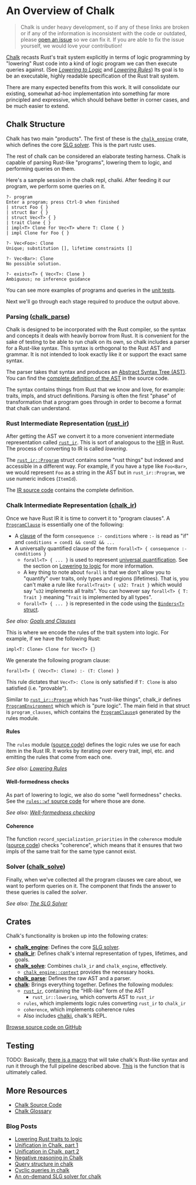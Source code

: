 # An Overview of Chalk

> Chalk is under heavy development, so if any of these links are broken or if
> any of the information is inconsistent with the code or outdated, please
> [open an issue][rustc-issues] so we can fix it. If you are able to fix the
> issue yourself, we would love your contribution!

[Chalk][chalk] recasts Rust's trait system explicitly in terms of logic
programming by "lowering" Rust code into a kind of logic program we can then
execute queries against. (See [*Lowering to Logic*][lowering-to-logic] and
[*Lowering Rules*][lowering-rules]) Its goal is to be an executable, highly
readable specification of the Rust trait system.

There are many expected benefits from this work. It will consolidate our
existing, somewhat ad-hoc implementation into something far more principled and
expressive, which should behave better in corner cases, and be much easier to
extend.

## Chalk Structure

Chalk has two main "products". The first of these is the
[`chalk_engine`][chalk_engine] crate, which defines the core [SLG
solver][slg]. This is the part rustc uses.

The rest of chalk can be considered an elaborate testing harness. Chalk is
capable of parsing Rust-like "programs", lowering them to logic, and
performing queries on them.

Here's a sample session in the chalk repl, chalki. After feeding it our
program, we perform some queries on it.

```rust,ignore
?- program
Enter a program; press Ctrl-D when finished
| struct Foo { }
| struct Bar { }
| struct Vec<T> { }
| trait Clone { }
| impl<T> Clone for Vec<T> where T: Clone { }
| impl Clone for Foo { }

?- Vec<Foo>: Clone
Unique; substitution [], lifetime constraints []

?- Vec<Bar>: Clone
No possible solution.

?- exists<T> { Vec<T>: Clone }
Ambiguous; no inference guidance
```

You can see more examples of programs and queries in the [unit tests][chalk-tests].

Next we'll go through each stage required to produce the output above.

### Parsing ([chalk_parse])

Chalk is designed to be incorporated with the Rust compiler, so the syntax and
concepts it deals with heavily borrow from Rust. It is convenient for the sake
of testing to be able to run chalk on its own, so chalk includes a parser for a
Rust-like syntax. This syntax is orthogonal to the Rust AST and grammar. It is
not intended to look exactly like it or support the exact same syntax.

The parser takes that syntax and produces an [Abstract Syntax Tree (AST)][ast].
You can find the [complete definition of the AST][chalk-ast] in the source code.

The syntax contains things from Rust that we know and love, for example: traits,
impls, and struct definitions. Parsing is often the first "phase" of
transformation that a program goes through in order to become a format that
chalk can understand.

### Rust Intermediate Representation ([rust_ir])

After getting the AST we convert it to a more convenient intermediate
representation called [`rust_ir`][rust_ir]. This is sort of analogous to the
[HIR] in Rust. The process of converting to IR is called *lowering*.

The [`rust_ir::Program`][rust_ir-program] struct contains some "rust things"
but indexed and accessible in a different way. For example, if you have a
type like `Foo<Bar>`, we would represent `Foo` as a string in the AST but in
`rust_ir::Program`, we use numeric indices (`ItemId`).

The [IR source code][ir-code] contains the complete definition.

### Chalk Intermediate Representation ([chalk_ir])

Once we have Rust IR it is time to convert it to "program clauses". A
[`ProgramClause`] is essentially one of the following:

* A [clause] of the form `consequence :- conditions` where `:-` is read as
  "if" and `conditions = cond1 && cond2 && ...`
* A universally quantified clause of the form
  `forall<T> { consequence :- conditions }`
  * `forall<T> { ... }` is used to represent [universal quantification]. See the
    section on [Lowering to logic][lowering-forall] for more information.
  * A key thing to note about `forall` is that we don't allow you to "quantify"
    over traits, only types and regions (lifetimes). That is, you can't make a
    rule like `forall<Trait> { u32: Trait }` which would say "`u32` implements
    all traits". You can however say `forall<T> { T: Trait }` meaning "`Trait`
    is implemented by all types".
  * `forall<T> { ... }` is represented in the code using the [`Binders<T>`
    struct][binders-struct].

*See also: [Goals and Clauses][goals-and-clauses]*

This is where we encode the rules of the trait system into logic. For
example, if we have the following Rust:

```rust,ignore
impl<T: Clone> Clone for Vec<T> {}
```

We generate the following program clause:

```rust,ignore
forall<T> { (Vec<T>: Clone) :- (T: Clone) }
```

This rule dictates that `Vec<T>: Clone` is only satisfied if `T: Clone` is also
satisfied (i.e. "provable").

Similar to [`rust_ir::Program`][rust_ir-program] which has "rust-like
things", chalk_ir defines [`ProgramEnvironment`] which which is "pure logic".
The main field in that struct is `program_clauses`, which contains the
[`ProgramClause`]s generated by the rules module.

#### Rules

The `rules` module ([source code][rules-src]) defines the logic rules we use
for each item in the Rust IR. It works by iterating over every trait, impl,
etc. and emitting the rules that come from each one.

*See also: [Lowering Rules][lowering-rules]*

#### Well-formedness checks

As part of lowering to logic, we also do some "well formedness" checks. See
the [`rules::wf` source code][rules-wf-src] for where those are done.

*See also: [Well-formedness checking][wf-checking]*

#### Coherence

The function `record_specialization_priorities` in the `coherence` module
([source code][coherence-src]) checks "coherence", which means that it
ensures that two impls of the same trait for the same type cannot exist.

### Solver ([chalk_solve])

Finally, when we've collected all the program clauses we care about, we want
to perform queries on it. The component that finds the answer to these
queries is called the *solver*.

*See also: [The SLG Solver][slg]*

## Crates

Chalk's functionality is broken up into the following crates:
- [**chalk_engine**][chalk_engine]: Defines the core [SLG solver][slg].
- [**chalk_ir**][chalk_ir]: Defines chalk's internal representation of
  types, lifetimes, and goals.
- [**chalk_solve**][chalk_solve]: Combines `chalk_ir` and `chalk_engine`,
  effectively.
  - [`chalk_engine::context`][engine-context] provides the necessary hooks.
- [**chalk_parse**][chalk_parse]: Defines the raw AST and a parser.
- [**chalk**][doc-chalk]: Brings everything together. Defines the following
  modules:
  - [`rust_ir`][rust_ir], containing the "HIR-like" form of the AST
    - `rust_ir::lowering`, which converts AST to `rust_ir`
  - `rules`, which implements logic rules converting `rust_ir` to `chalk_ir`
  - `coherence`, which implements coherence rules
  - Also includes [chalki][chalki], chalk's REPL.

[Browse source code on GitHub](https://github.com/rust-lang-nursery/chalk)

## Testing

TODO: Basically, [there is a macro](https://github.com/rust-lang-nursery/chalk/blob/94a1941a021842a5fcb35cd043145c8faae59f08/src/solve/test.rs#L112-L148)
that will take chalk's Rust-like syntax and run it through the full pipeline
described above.
[This](https://github.com/rust-lang-nursery/chalk/blob/94a1941a021842a5fcb35cd043145c8faae59f08/src/solve/test.rs#L83-L110)
is the function that is ultimately called.

## More Resources

* [Chalk Source Code](https://github.com/rust-lang-nursery/chalk)
* [Chalk Glossary](https://github.com/rust-lang-nursery/chalk/blob/master/GLOSSARY.md)

### Blog Posts

* [Lowering Rust traits to logic](http://smallcultfollowing.com/babysteps/blog/2017/01/26/lowering-rust-traits-to-logic/)
* [Unification in Chalk, part 1](http://smallcultfollowing.com/babysteps/blog/2017/03/25/unification-in-chalk-part-1/)
* [Unification in Chalk, part 2](http://smallcultfollowing.com/babysteps/blog/2017/04/23/unification-in-chalk-part-2/)
* [Negative reasoning in Chalk](http://aturon.github.io/blog/2017/04/24/negative-chalk/)
* [Query structure in chalk](http://smallcultfollowing.com/babysteps/blog/2017/05/25/query-structure-in-chalk/)
* [Cyclic queries in chalk](http://smallcultfollowing.com/babysteps/blog/2017/09/12/tabling-handling-cyclic-queries-in-chalk/)
* [An on-demand SLG solver for chalk](http://smallcultfollowing.com/babysteps/blog/2018/01/31/an-on-demand-slg-solver-for-chalk/)

[goals-and-clauses]: ./goals-and-clauses.html
[HIR]: ../hir.html
[lowering-forall]: ./lowering-to-logic.html#type-checking-generic-functions-beyond-horn-clauses
[lowering-rules]: ./lowering-rules.html
[lowering-to-logic]: ./lowering-to-logic.html
[slg]: ./slg.html
[wf-checking]: ./wf.html

[ast]: https://en.wikipedia.org/wiki/Abstract_syntax_tree
[chalk]: https://github.com/rust-lang-nursery/chalk
[rustc-issues]: https://github.com/rust-lang-nursery/rustc-guide/issues
[universal quantification]: https://en.wikipedia.org/wiki/Universal_quantification

[`ProgramClause`]: https://rust-lang-nursery.github.io/chalk/doc/chalk_ir/enum.ProgramClause.html
[`ProgramEnvironment`]: https://rust-lang-nursery.github.io/chalk/doc/chalk_ir/struct.ProgramEnvironment.html
[chalk_engine]: https://rust-lang-nursery.github.io/chalk/doc/chalk_engine/index.html
[chalk_ir]: https://rust-lang-nursery.github.io/chalk/doc/chalk_ir/index.html
[chalk_parse]: https://rust-lang-nursery.github.io/chalk/doc/chalk_parse/index.html
[chalk_solve]: https://rust-lang-nursery.github.io/chalk/doc/chalk_solve/index.html
[doc-chalk]: https://rust-lang-nursery.github.io/chalk/doc/chalk/index.html
[engine-context]: https://rust-lang-nursery.github.io/chalk/doc/chalk_engine/context/index.html
[rust_ir-program]: https://rust-lang-nursery.github.io/chalk/doc/chalk/rust_ir/struct.Program.html
[rust_ir]: https://rust-lang-nursery.github.io/chalk/doc/chalk/rust_ir/index.html

[binders-struct]: https://github.com/rust-lang-nursery/chalk/blob/94a1941a021842a5fcb35cd043145c8faae59f08/src/ir.rs#L661
[chalk-ast]: https://github.com/rust-lang-nursery/chalk/blob/master/chalk-parse/src/ast.rs
[chalk-tests]: https://github.com/rust-lang-nursery/chalk/blob/4bce000801de31bf45c02f742a5fce335c9f035f/src/test.rs#L115
[chalki]: https://rust-lang-nursery.github.io/chalk/doc/chalki/index.html
[clause]: https://github.com/rust-lang-nursery/chalk/blob/master/GLOSSARY.md#clause
[coherence-src]: https://github.com/rust-lang-nursery/chalk/blob/master/src/coherence.rs
[ir-code]: https://github.com/rust-lang-nursery/chalk/blob/master/src/rust_ir.rs
[rules-environment]: https://github.com/rust-lang-nursery/chalk/blob/94a1941a021842a5fcb35cd043145c8faae59f08/src/rules.rs#L9
[rules-src]: https://github.com/rust-lang-nursery/chalk/blob/4bce000801de31bf45c02f742a5fce335c9f035f/src/rules.rs
[rules-wf-src]: https://github.com/rust-lang-nursery/chalk/blob/4bce000801de31bf45c02f742a5fce335c9f035f/src/rules/wf.rs
